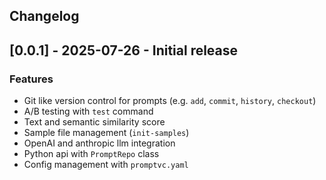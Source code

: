 ## Changelog

## [0.0.1] - 2025-07-26 - Initial release

### Features
- Git like version control for prompts (e.g. `add`, `commit`, `history`, `checkout`)
- A/B testing with `test` command 
- Text and semantic similarity score
- Sample file management (`init-samples`)
- OpenAI and anthropic llm integration
- Python api with `PromptRepo` class
- Config management with `promptvc.yaml`